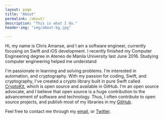 ```yaml
---
layout: page
title: "About"
permalink: /about/
description: "This is what I do."
header-img: "img/about-bg.jpg"

---
```


Hi, my name is Chris Amanse, and I am a software engineer, currently focusing on Swift and iOS development. I recently finished my Computer Engineering degree in Ateneo de Manila University last June 2016. Studying computer engineering helped me understand

I'm passionate in learning and solving problems. I'm interested in automation, and cryptography. With my passion for coding, Swift, and cryptography, I've created a crypto library built in pure Swift called [CryptoKit](https://github.com/chrisamanse/CryptoKit), which is open source and available in GitHub. I'm an open source advocate, and I believe that open source is a huge contribution to the advancement of software and technology. Thus, I often contribute to open source projects, and publish most of my libraries in my [GitHub](https://github.com/chrisamanse).

Feel free to contact me through my [email](mailto:christopheramanse@gmail.com), or [Twitter](https://twitter.com/ChrisAmanse).
